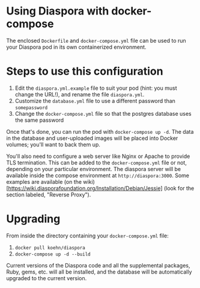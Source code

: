 # Using Diaspora with docker-compose

The enclosed `Dockerfile` and `docker-compose.yml` file can be used to run your Diaspora
pod in its own containerized environment. 

# Steps to use this configuration

1. Edit the `diaspora.yml.example` file to suit your pod (hint: you must change the URL!),
   and rename the file `diaspora.yml`.
2. Customize the `database.yml` file to use a different password than `somepassword`
3. Change the `docker-compose.yml` file so that the postgres database uses the same password

Once that's done, you can run the pod with `docker-compose up -d`. The data in the database
and user-uploaded images will be placed into Docker volumes; you'll want to back them up. 

You'll also need to configure a web server like Nginx or Apache to provide TLS 
termination. This can be added to the `docker-compose.yml` file or not, depending 
on your particular environment. The diaspora server will be available inside the compose
environment at `http://diaspora:3000`. Some examples are available (on the wiki)[https://wiki.diasporafoundation.org/Installation/Debian/Jessie]
(look for the section labeled, "Reverse Proxy").

# Upgrading

From inside the directory containing your `docker-compose.yml` file:
1. `docker pull koehn/diaspora`
2. `docker-compose up -d --build`

Current versions of the Diaspora code and all the supplemental packages, Ruby, gems, etc.
will all be installed, and the database will be automatically upgraded to the current 
version. 
